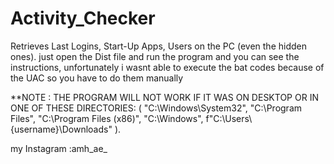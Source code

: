 # Activity_Checker
Retrieves Last Logins, Start-Up Apps, Users on the PC (even the hidden ones).
just open the Dist file and run the program and you can see the instructions, unfortunately i wasnt able to execute the bat codes because of the UAC
so you have to do them manually

**NOTE : THE PROGRAM WILL NOT WORK IF IT WAS ON DESKTOP OR IN ONE OF THESE DIRECTORIES:
(
    "C:\\Windows\\System32",
    "C:\\Program Files",
    "C:\\Program Files (x86)",
    "C:\\Windows",
    f"C:\\Users\\{username}\\Downloads"
).

my Instagram :amh_ae_
